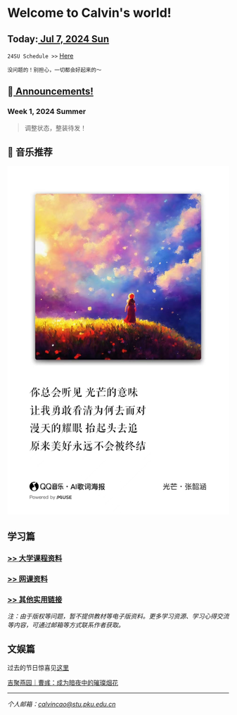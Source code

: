 # Welcome to Calvin's world!

## Today:[ Jul 7, 2024 Sun](/public) 

`24SU Schedule >>` [Here](/24su/schedule)

`没问题的！别担心，一切都会好起来的～`

## 📢[ Announcements!](/public) 

### **Week 1**, 2024 Summer

> 调整状态，整装待发！

## 🎵 音乐推荐

![happy 元宵节!](/24sp/song/guangmang.jpg)

## 学习篇

### [>> 大学课程资料](university_courses)

### [>> 网课资料](online_course)

### [>> 其他实用链接](links)

*注：由于版权等问题，暂不提供教材等电子版资料。更多学习资源、学习心得交流等内容，可通过邮箱等方式联系作者获取。*

## 文娱篇

过去的节日惊喜见[这里](/activity)

[吉聚燕园｜曹彧：成为暗夜中的璀璨烟花](https://mp.weixin.qq.com/s/zs2K9cgmLi-b9N5gp6V9Jg)

----
*个人邮箱：calvincao@stu.pku.edu.cn*